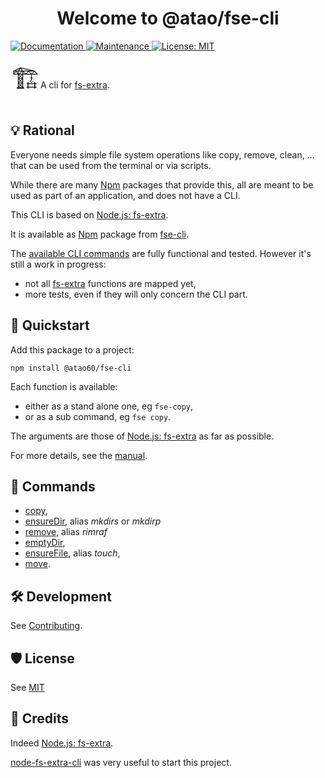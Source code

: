 <h1 align="center">Welcome to @atao/fse-cli</h1>

<p>
  <a href="https://github.com/atao60/fse-cli#readme" target="_blank">
    <img alt="Documentation" src="https://img.shields.io/badge/documentation-yes-brightgreen.svg" />
  </a>
  <a href="https://github.com/atao60/fse-cli/graphs/commit-activity" target="_blank">
    <img alt="Maintenance" src="https://img.shields.io/badge/Maintained%3F-yes-green.svg" />
  </a>
  <a href="https://github.com/atao60/fse-cli/blob/master/LICENSE" target="_blank">
    <img alt="License: MIT" src="https://img.shields.io/github/license/atao60/fse-cli" />
  </a>
</p>

<span style="font-size:3em;">🏗</span>A cli for [fs-extra](https://github.com/jprichardson/node-fs-extra). 

## 💡 Rational

Everyone needs simple file system operations like copy, remove, clean, ... that can be used from the terminal or via scripts. 

While there are many [Npm](https://www.npmjs.com/) packages that provide this, all are meant to be used as part of an application, and does not have a CLI.

This CLI is based on [Node.js: fs-extra](https://github.com/jprichardson/node-fs-extra). 

It is available as [Npm](https://www.npmjs.com/) package from [fse-cli](https://www.npmjs.com/package/@atao60/fse-cli).

The [available CLI commands](#-commands) are fully functional and tested. However it's still a work in progress:
* not all [fs-extra](https://github.com/jprichardson/node-fs-extra) functions are mapped yet,
* more tests, even if they will only concern the CLI part.

## 🏁 Quickstart

Add this package to a project:

```
npm install @atao60/fse-cli
```

Each function is available:
- either as a stand alone one, eg `fse-copy`,
- or as a sub command, eg `fse copy`.

The arguments are those of [Node.js: fs-extra](https://github.com/jprichardson/node-fs-extra) as far as possible.

For more details, see the [manual](MANUAL.md).

## 🎹 Commands

- [copy](MANUAL.md#'copy-file-or-directory'),
- [ensureDir](MANUAL.md#'creating-directories'), alias *mkdirs* or *mkdirp*
- [remove](MANUAL.md#'deleting-directories'), alias *rimraf*
- [emptyDir](MANUAL.md#'Cleaning-directories'),
- [ensureFile](MANUAL.md#'creating-files'), alias *touch*,
- [move](MANUAL.md#'move-file-or-directory').

## 🛠️ Development

See [Contributing](CONTRIBUTING.md).

## 🛡 License

See [MIT](LICENSE)

## 📜 Credits

Indeed [Node.js: fs-extra](https://github.com/jprichardson/node-fs-extra).

[node-fs-extra-cli](https://www.npmjs.com/package/fs-extra-cli) was very useful to start this project.
